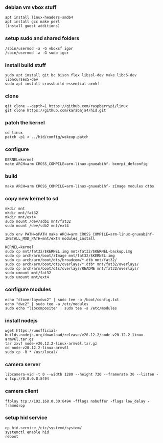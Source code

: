 ### debian vm vbox stuff
```
apt install linux-headers-amd64
apt install gcc make perl
(install guest additions)
```

### setup sudo and shared folders
```
/sbin/usermod -a -G vboxsf igor
/sbin/usermod -a -G sudo igor
```

### install build stuff
```
sudo apt install git bc bison flex libssl-dev make libc6-dev libncurses5-dev
sudo apt install crossbuild-essential-armhf
```

### clone
```
git clone --depth=1 https://github.com/raspberrypi/linux
git clone https://github.com/karabaja4/hid.git
```

### patch the kernel
```
cd linux
patch -p1 < ../hid/config/wakeup.patch
```

### configure
```
KERNEL=kernel
make ARCH=arm CROSS_COMPILE=arm-linux-gnueabihf- bcmrpi_defconfig
```

### build
```
make ARCH=arm CROSS_COMPILE=arm-linux-gnueabihf- zImage modules dtbs
```

### copy new kernel to sd
```
mkdir mnt
mkdir mnt/fat32
mkdir mnt/ext4
sudo mount /dev/sdb1 mnt/fat32
sudo mount /dev/sdb2 mnt/ext4

sudo env PATH=$PATH make ARCH=arm CROSS_COMPILE=arm-linux-gnueabihf- INSTALL_MOD_PATH=mnt/ext4 modules_install

KERNEL=kernel
sudo cp mnt/fat32/$KERNEL.img mnt/fat32/$KERNEL-backup.img
sudo cp arch/arm/boot/zImage mnt/fat32/$KERNEL.img
sudo cp arch/arm/boot/dts/broadcom/*.dtb mnt/fat32/
sudo cp arch/arm/boot/dts/overlays/*.dtb* mnt/fat32/overlays/
sudo cp arch/arm/boot/dts/overlays/README mnt/fat32/overlays/
sudo umount mnt/fat32
sudo umount mnt/ext4
```

### configure modules
```
echo "dtoverlay=dwc2" | sudo tee -a /boot/config.txt
echo "dwc2" | sudo tee -a /etc/modules
sudo echo "libcomposite" | sudo tee -a /etc/modules
```

### install nodejs
```
wget https://unofficial-builds.nodejs.org/download/release/v20.12.2/node-v20.12.2-linux-armv6l.tar.gz
tar zxvf node-v20.12.2-linux-armv6l.tar.gz
cd node-v20.12.2-linux-armv6l
sudo cp -R * /usr/local/
```

### camera server
```
libcamera-vid -t 0 --width 1280 --height 720 --framerate 30 --listen -o tcp://0.0.0.0:8494
```

### camera client
```
ffplay tcp://192.168.0.30:8494 -fflags nobuffer -flags low_delay -framedrop
```

### setup hid service
```
cp hid.service /etc/systemd/system/
systemctl enable hid
reboot
```